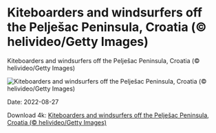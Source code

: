 # Kiteboarders and windsurfers off the Pelješac Peninsula, Croatia (© helivideo/Getty Images)

Kiteboarders and windsurfers off the Pelješac Peninsula, Croatia (© helivideo/Getty Images)

![Kiteboarders and windsurfers off the Pelješac Peninsula, Croatia (© helivideo/Getty Images)](https://bing.com/th?id=OHR.PeljesacWind_EN-US5380116190_UHD.jpg&w=1024&h=576)

Date: 2022-08-27

Download 4k: [Kiteboarders and windsurfers off the Pelješac Peninsula, Croatia (© helivideo/Getty Images)](https://bing.com/th?id=OHR.PeljesacWind_EN-US5380116190_UHD.jpg)


